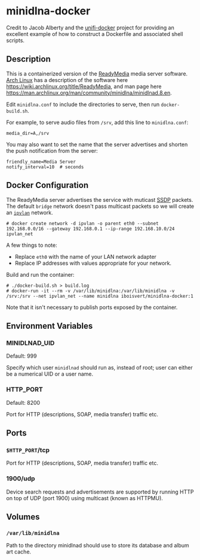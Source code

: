 # minidlna-docker

Credit to Jacob Alberty and the [unifi-docker](https://github.com/jacobalberty/unifi-docker) project for providing an excellent example of how to construct a Dockerfile and associated shell scripts.

## Description

This is a containerized version of the [ReadyMedia](http://minidlna.sourceforge.net/) media server software. [Arch Linux](https://archlinux.org/) has a description of the software here https://wiki.archlinux.org/title/ReadyMedia, and man page here https://man.archlinux.org/man/community/minidlna/minidlnad.8.en.

Edit `minidlna.conf` to include the directories to serve, then run `docker-build.sh`.

For example, to serve audio files from `/srv`, add this line to `minidlna.conf`:
```
media_dir=A,/srv
```

You may also want to set the name that the server advertises and shorten the push notification from the server:
```
friendly_name=Media Server
notify_interval=10  # seconds
```

## Docker Configuration
The ReadyMedia server advertises the service with muticast [SSDP](https://en.wikipedia.org/wiki/Simple_Service_Discovery_Protocol) packets. The default `bridge` network doesn't pass multicast packets so we will create an [`ipvlan`](https://docs.docker.com/network/ipvlan/) network.

```
# docker create network -d ipvlan -o parent eth0 --subnet 192.168.0.0/16 --gateway 192.168.0.1 --ip-range 192.168.10.0/24 ipvlan_net
```

A few things to note:

* Replace `eth0` with the name of your LAN network adapter
* Replace IP addresses with values appropriate for your network.

Build and run the container:
```
# ./docker-build.sh > build.log
# docker-run -it --rm -v /var/lib/minidlna:/var/lib/minidlna -v /srv:/srv --net ipvlan_net --name minidlna iboisvert/minidlna-docker:1
```

Note that it isn't necessary to publish ports exposed by the container.

## Environment Variables

### MINIDLNAD_UID

Default: 999

Specify which user `minidlnad` should run as, instead of root; user can either be a numerical UID or a user name.

### HTTP_PORT

Default: 8200

Port for HTTP (descriptions, SOAP, media transfer) traffic etc.

## Ports

### `$HTTP_PORT`/tcp

Port for HTTP (descriptions, SOAP, media transfer) traffic etc.

### 1900/udp

Device search requests and advertisements are supported by running HTTP on top of UDP (port 1900) using multicast (known as HTTPMU).

## Volumes

### `/var/lib/minidlna`

Path to the directory minidlnad should use to store its database and album art cache.
